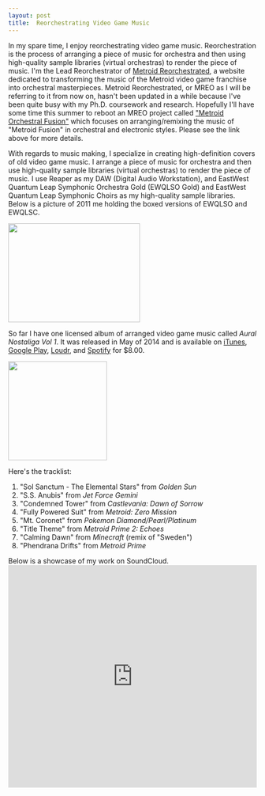 ```yaml
---
layout: post
title:  Reorchestrating Video Game Music
---
```


In my spare time, I enjoy reorchestrating video game music. Reorchestration is the process of arranging a piece of music for orchestra and then using high-quality sample libraries (virtual orchestras) to render the piece of music. I'm the Lead Reorchestrator of [Metroid Reorchestrated](http://www.mreomusic.com), a website dedicated to transforming the music of the Metroid video game franchise into orchestral masterpieces. Metroid Reorchestrated, or MREO as I will be referring to it from now on, hasn't been updated in a while because I've been quite busy with my Ph.D. coursework and research. Hopefully I'll have some time this summer to reboot an MREO project called ["Metroid Orchestral Fusion"](http://ocremix.org/community/topic/41238-metroid-orchestral-fusion/) which focuses on arranging/remixing the music of "Metroid Fusion" in orchestral and electronic styles. Please see the link above for more details.

With regards to music making, I specialize in creating high-definition covers of old video game music. I arrange a piece of music for orchestra and then use high-quality sample libraries (virtual orchestras) to render the piece of music. I use Reaper as my DAW (Digital Audio Workstation), and EastWest Quantum Leap Symphonic Orchestra Gold (EWQLSO Gold) and EastWest Quantum Leap Symphonic Choirs as my high-quality sample libraries. Below is a picture of 2011 me holding the boxed versions of EWQLSO and EWQLSC.

<img src="http://www.pisanifamily.info/will/Pictures/EWQLSO_EWQLSC_2011.jpg" width="267px" height="200px" />

So far I have one licensed album of arranged video game music called *Aural Nostaliga Vol 1*. It was released in May of 2014 and is available on [iTunes](https://itunes.apple.com/album/aural-nostalgia-vol-1/id872777033?v0=9988&ign-mpt=uo%3D1), [Google Play](https://play.google.com/store/music/album/Will_Pisani_Aural_Nostalgia_Vol_1?id=Bm3yzwsjuej6y57hkeewege4siu), [Loudr](http://www.loudr.fm/release/aural-nostalgia-vol-1/NZEXT), and [Spotify](https://play.spotify.com/album/6GbX9I4VbLUTvQJAiRSkGy) for $8.00.

<img src="http://mreomusic.com/wp-content/images/aural-nostalgia-vol-1.png.500.jpg" width="200px" height="200px" />

Here's the tracklist:
<ol>
<li>"Sol Sanctum - The Elemental Stars" from <i>Golden Sun</i></li>
<li>"S.S. Anubis" from <i>Jet Force Gemini</i></li>
<li>"Condemned Tower" from <i>Castlevania: Dawn of Sorrow</i></li>
<li>"Fully Powered Suit" from <i>Metroid: Zero Mission</i></li>
<li>"Mt. Coronet" from <i>Pokemon Diamond/Pearl/Platinum</i></li>
<li>"Title Theme" from <i>Metroid Prime 2: Echoes</i></li>
<li>"Calming Dawn" from <i>Minecraft</i> (remix of "Sweden")</li>
<li>"Phendrana Drifts" from <i>Metroid Prime</i></li>
</ol>
Below is a showcase of my work on SoundCloud.

<html>
   <iframe width="100%" height="450" scrolling="no" frameborder="no" src="https://w.soundcloud.com/player/?url=https%3A//api.soundcloud.com/playlists/207481322&amp;auto_play=false&amp;hide_related=false&amp;show_comments=true&amp;show_user=true&amp;show_reposts=false&amp;visual=true"></iframe>

</html>
